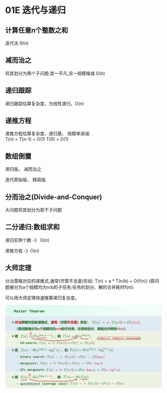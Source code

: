 # 01E 迭代与递归

## 计算任意n个整数之和

迭代法 Θ(n) 

## 减而治之

将其划分为两个子问题:其一平凡,另一规模缩减 O(n)

## 递归跟踪

递归跟踪估算复杂度，为线性递归，O(n)

## 递推方程

递推方程估算复杂度，递归基， 规模单调减:  
  T(n) = T(n-1) + O(1)
  T(0) = O(1)

## 数组倒置

递归版， 减而治之

迭代原始版， 精简版

## 分而治之(Divide-and-Conquer)

大问题将其划分为若干子问题

## 二分递归:数组求和

递归实例个数 -》 O(n)

递推方程 -》O(n)

## 大师定理

 分治策略对应的递推式,通常(尽管不总是)形如: T(n) = a * T(n/b) + O(f(n))
(原问题被分为a个规模均为n/b的子任务;任务的划分、解的合并耗时f(n))

可以用大师定理快速推算递归复杂度。

![master theorem](../assets/dsa_01e2.png)
